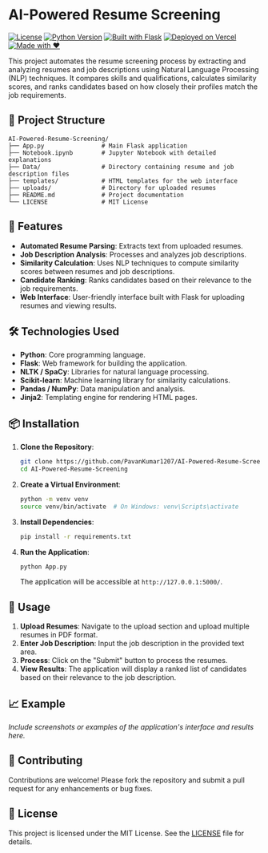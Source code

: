 # AI-Powered Resume Screening
[![License](https://img.shields.io/badge/License-MIT-blue.svg)](LICENSE)
[![Python Version](https://img.shields.io/badge/Python-3.x-blue.svg)](https://www.python.org/downloads/)
[![Built with Flask](https://img.shields.io/badge/Built%20with-Flask-yellow?logo=flask)](https://flask.palletsprojects.com/)
[![Deployed on Vercel](https://img.shields.io/badge/Deployed%20on-Vercel-black?logo=vercel)](https://vercel.com/)
[![Made with ❤️](https://img.shields.io/badge/Made%20with-%E2%9D%A4-red)](#)

This project automates the resume screening process by extracting and analyzing resumes and job descriptions using Natural Language Processing (NLP) techniques. It compares skills and qualifications, calculates similarity scores, and ranks candidates based on how closely their profiles match the job requirements.

## 📂 Project Structure

```
AI-Powered-Resume-Screening/
├── App.py                # Main Flask application
├── Notebook.ipynb        # Jupyter Notebook with detailed explanations
├── Data/                 # Directory containing resume and job description files
├── templates/            # HTML templates for the web interface
├── uploads/              # Directory for uploaded resumes
├── README.md             # Project documentation
└── LICENSE               # MIT License
```

## 🚀 Features

- **Automated Resume Parsing**: Extracts text from uploaded resumes.
- **Job Description Analysis**: Processes and analyzes job descriptions.
- **Similarity Calculation**: Uses NLP techniques to compute similarity scores between resumes and job descriptions.
- **Candidate Ranking**: Ranks candidates based on their relevance to the job requirements.
- **Web Interface**: User-friendly interface built with Flask for uploading resumes and viewing results.

## 🛠️ Technologies Used

- **Python**: Core programming language.
- **Flask**: Web framework for building the application.
- **NLTK / SpaCy**: Libraries for natural language processing.
- **Scikit-learn**: Machine learning library for similarity calculations.
- **Pandas / NumPy**: Data manipulation and analysis.
- **Jinja2**: Templating engine for rendering HTML pages.

## 📦 Installation

1. **Clone the Repository**:
   ```bash
   git clone https://github.com/PavanKumar1207/AI-Powered-Resume-Screening.git
   cd AI-Powered-Resume-Screening
   ```

2. **Create a Virtual Environment**:
   ```bash
   python -m venv venv
   source venv/bin/activate  # On Windows: venv\Scripts\activate
   ```

3. **Install Dependencies**:
   ```bash
   pip install -r requirements.txt
   ```

4. **Run the Application**:
   ```bash
   python App.py
   ```

   The application will be accessible at `http://127.0.0.1:5000/`.

## 📄 Usage

1. **Upload Resumes**: Navigate to the upload section and upload multiple resumes in PDF format.
2. **Enter Job Description**: Input the job description in the provided text area.
3. **Process**: Click on the "Submit" button to process the resumes.
4. **View Results**: The application will display a ranked list of candidates based on their relevance to the job description.

## 📈 Example

*Include screenshots or examples of the application's interface and results here.*

## 🤝 Contributing

Contributions are welcome! Please fork the repository and submit a pull request for any enhancements or bug fixes.

## 📄 License

This project is licensed under the MIT License. See the [LICENSE](LICENSE) file for details.
